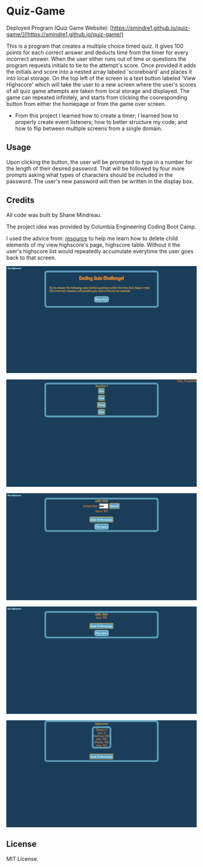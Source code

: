 # Quiz-Game

Deployed Program (Quiz Game Website): [https://smindre1.github.io/quiz-game/](!https://smindre1.github.io/quiz-game/)

This is a program that creates a multiple choice timed quiz. It gives 100 points for each correct answer and deducts time from the timer for every incorrect answer. When the user either runs out of time or questions the program requests initials to tie to the attempt's score. Once provided it adds the initials and score into a nested array labeled 'scoreboard' and places it into local storage. On the top left of the screen is a text button labeled 'View Highscore' which will take the user to a new screen where the user's scores of all quiz game attempts are taken from local storage and displayed. The game can repeated infinitely, and starts from clicking the cooresponding button from either the homepage or from the game over screen.

- From this project I learned how to create a timer; I learned how to properly create event listeners; how to better structure my code; and how to flip between multiple screens from a single domain.

## Usage

Upon clicking the button, the user will be prompted to type in a number for the length of their desired password. That will be followed by four more prompts asking what types of characters should be included in the password. The user's new password will then be written in the display box.

## Credits

All code was built by Shane Mindreau.

The project idea was provided by Columbia Engineering Coding Boot Camp.

I used the advice from: [resource](!https://stackoverflow.com/questions/3955229/remove-all-child-elements-of-a-dom-node-in-javascript) to help me learn how to delete child elements of my view highscore's page, highscore table. Without it the user's highscore list would repeatedly accumulate everytime the user goes back to that screen.

![Homepage Display](./Assets/images/Homepage.png)

![Question Display](./Assets/images/Question-Display.png)

![Game Over Display (1)](./Assets/images/Game-Over-Page-1.png)

![Game Over Display (2)](./Assets/images/Game-Over-Page-2.png)

![Highscore Page Display](./Assets/images/Highscore-Page.png)

## License

MIT License.
